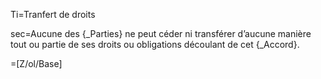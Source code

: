 Ti=Tranfert de droits

sec=Aucune des {_Parties} ne peut céder ni transférer d’aucune manière tout ou partie de ses droits ou obligations découlant de cet {_Accord}.

=[Z/ol/Base]